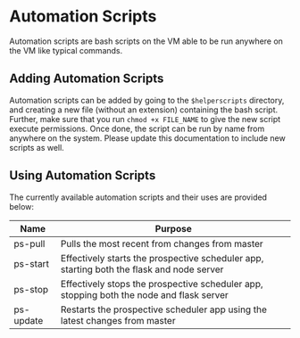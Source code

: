 # Automation Scripts

Automation scripts are bash scripts on the VM able to be run anywhere on the VM like typical commands.

## Adding Automation Scripts

Automation scripts can be added by going to the `$helperscripts` directory, and creating a new file (without an extension) containing the bash script. Further, make sure that you run `chmod +x FILE_NAME` to give the new script execute permissions. Once done, the script can be run by name from anywhere on the system. Please update this documentation to include new scripts as well.

## Using Automation Scripts

The currently available automation scripts and their uses are provided below:

| Name | Purpose |
| ---- | ------- |
| ps-pull | Pulls the most recent from changes from master |
| ps-start | Effectively starts the prospective scheduler app, starting both the flask and node server |
| ps-stop | Effectively stops the prospective scheduler app, stopping both the node and flask server |
| ps-update | Restarts the prospective scheduler app using the latest changes from master |